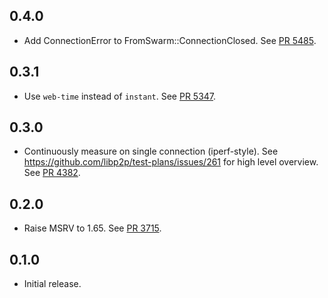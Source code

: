 ## 0.4.0
- Add ConnectionError to FromSwarm::ConnectionClosed.
  See [PR 5485](https://github.com/libp2p/rust-libp2p/pull/5485).

## 0.3.1
- Use `web-time` instead of `instant`.
  See [PR 5347](https://github.com/libp2p/rust-libp2p/pull/5347).

## 0.3.0

- Continuously measure on single connection (iperf-style).
  See https://github.com/libp2p/test-plans/issues/261 for high level overview.
  See [PR 4382](https://github.com/libp2p/rust-libp2p/pull/4382).

## 0.2.0

- Raise MSRV to 1.65.
  See [PR 3715].

[PR 3715]: https://github.com/libp2p/rust-libp2p/pull/3715

## 0.1.0

- Initial release.
